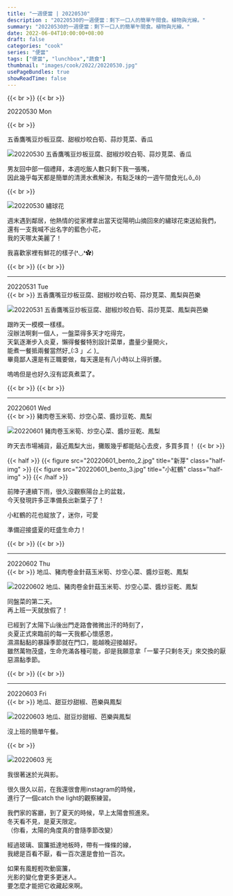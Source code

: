 ```yaml
---
title: "一週便當 | 20220530"
description : "20220530的一週便當：剩下一口人的簡單午間食。植物與光線。"
summary: "20220530的一週便當：剩下一口人的簡單午間食。植物與光線。"
date: 2022-06-04T10:00:00+08:00
draft: false
categories: "cook"
series: "便當"
tags: ["便當", "lunchbox","蔬食"]
thumbnail: "images/cook/2022/20220530.jpg"
usePageBundles: true
showReadTime: false
---
```


{{< br >}}
{{< br >}}

<div class="border-item"><span>20220530 Mon</span></div>


{{< br >}}

五香鷹嘴豆炒板豆腐、甜椒炒皎白筍、蒜炒莧菜、香瓜

![20220530 五香鷹嘴豆炒板豆腐、甜椒炒皎白筍、蒜炒莧菜、香瓜](20220530_bento_1.jpg)

男友回中部一個禮拜，本週吃飯人數只剩下我一張嘴，
\
因此幾乎每天都是簡單的清燙水煮解決，有點乏味的一週午間食光(｡ŏ_ŏ)

{{< br >}}

![20220530 繡球花](20220530_bento_2.jpg)

週末遇到鄰居，他熱情的從家裡拿出當天從陽明山摘回來的繡球花束送給我們，
\
還有一支我喊不出名字的藍色小花，
\
我的天哪太美麗了！

我喜歡家裡有鮮花的樣子(❛◡❛✿)

{{< br >}}
{{< br >}}

---

<div class="border-item"><span>20220531 Tue</span></div>
{{< br >}}
五香鷹嘴豆炒板豆腐、甜椒炒皎白筍、蒜炒莧菜、鳳梨與芭樂

![20220531 五香鷹嘴豆炒板豆腐、甜椒炒皎白筍、蒜炒莧菜、鳳梨與芭樂](20220531_bento_1.jpg)

跟昨天一模模一樣樣。
\
沒辦法啊剩一個人，一盤菜得多天才吃得完，
\
天氣逐漸步入炎夏，懶得餐餐特別設計菜單，盡量少量開火，
\
能煮一餐抵兩餐當然好_(:3 」∠ )_
\
畢竟鄙人還是有正職要做，每天還是有八小時以上得折腰。

嗚嗚但是也好久沒有認真煮菜了。

{{< br >}}
{{< br >}}

---

<div class="border-item"><span>20220601 Wed</span></div>
{{< br >}}
豬肉卷玉米筍、炒空心菜、醬炒豆乾、鳳梨

![20220601 豬肉卷玉米筍、炒空心菜、醬炒豆乾、鳳梨](20220601_bento_1.jpg)

昨天去市場補貨，最近鳳梨大出，攤販幾乎都能貼心去皮，多買多買！
{{< br >}}

{{< half >}}
{{< figure src="20220601_bento_2.jpg" title="新芽" class="half-img" >}}
{{< figure src="20220601_bento_3.jpg" title="小紅鶴" class="half-img" >}}
{{< /half >}}

前陣子連續下雨，很久沒觀察陽台上的盆栽，
\
今天發現許多正準備長出新葉子了！

小紅鶴的花也綻放了，迷你，可愛

準備迎接盛夏的旺盛生命力！

{{< br >}}
{{< br >}}

---

<div class="border-item"><span>20220602 Thu</span></div>
{{< br >}}
地瓜、豬肉卷金針菇玉米筍、炒空心菜、醬炒豆乾、鳳梨

![20220602 地瓜、豬肉卷金針菇玉米筍、炒空心菜、醬炒豆乾、鳳梨](20220602_bento_1.jpg)

同盤菜的第二天。
\
再上班一天就放假了！

已經到了太陽下山後出門走路會微微出汗的時刻了，
\
炎夏正式來臨前的每一天我都心懷感恩，
\
濕濕黏黏的暴躁季節就在門口，能越晚迎接越好。
\
雖然萬物茂盛，生命充滿各種可能，卻是我願意拿「一輩子只剩冬天」來交換的厭惡濕黏季節。

{{< br >}}
{{< br >}}

---

<div class="border-item"><span>20220603 Fri</span></div>
{{< br >}}
地瓜、甜豆炒甜椒、芭樂與鳳梨

![20220603 地瓜、甜豆炒甜椒、芭樂與鳳梨](20220603_bento_1.jpg)

沒上班的簡單午餐。

{{< br >}}

![20220603 光](20220603_bento_2.jpg)

我很著迷於光與影。

很久很久以前，在我還很會用instagram的時候，
\
進行了一個catch the light的觀察練習。

我們家的客廳，到了夏天的時候，早上太陽會照進來。
\
冬天看不見，是夏天限定。
\
（你看，太陽的角度真的會隨季節改變）

經過玻璃、窗簾抵達地板時，帶有一條條的線，
\
我總是百看不厭，看一百次還是會拍一百次。

如果有風輕輕吹動窗簾，
\
光影的變化會更多更迷人。
\
要怎麼才能把它收藏起來啊。

